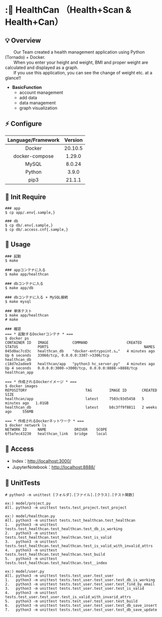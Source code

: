 # : HealthCan （Health+Scan & Health+Can）
## 💡 Overview
&emsp;&emsp;Our Team created a health management application using Python (Tornado) + Docker.<br>
&emsp;&emsp;When you enter your height and weight, BMI and proper weight are calculated and displayed as a graph.<br>
&emsp;&emsp;If you use this application, you can see the change of weight etc. at a glance!!<br>
- __BasicFunction__
  - account management
  - add data
  - data management
  - graph visualization

## ⚡ Configure

| Language/Framework	| Version |
| :---: | :---: |
| Docker | 20.10.5 |
| docker-compose | 1.29.0 |
| MySQL	| 8.0.24 |
| Python | 3.9.0 |
| pip3 | 21.1.1 |

## 🙏 Init Require
```
### app
$ cp app/.env{.sample,}

### db
$ cp db/.env{.sample,}
$ cp db/.access.cnf{.sample,}
```

## 🚀 Usage
```
### 起動
$ make

### appコンテナに入る
$ make app/healthcan

### dbコンテナに入る
$ make app/db

### dbコンテナに入る + MySQL接続
$ make mysql

### 単体テスト
$ make app/healthcan
# make

### 確認
=== * 起動するDockerコンテナ * ===
$ docker ps
CONTAINER ID   IMAGE           COMMAND                  CREATED         STATUS         PORTS                                            NAMES
045d0ac7cd3c   healthcan_db    "docker-entrypoint.s…"   4 minutes ago   Up 6 seconds   33060/tcp, 0.0.0.0:3307->3306/tcp                healthcan_db
c18d7e2adee9   healthcan/app   "python3 hc_server.py"   4 minutes ago   Up 4 seconds   0.0.0.0:3000->3000/tcp, 0.0.0.0:8888->8888/tcp   healthcan_app

=== * 作成されるDockerイメージ * ===
$ docker images
REPOSITORY                           TAG        IMAGE ID       CREATED         SIZE
healthcan/app                        latest     7503c93d5458   5 minutes ago   1.01GB
healthcan_db                         latest     b8c3ff9f8811   2 weeks ago     556MB

=== * 作成されるDockerネットワーク * ===
$ docker network ls
NETWORK ID     NAME             DRIVER    SCOPE
6f5afec43230   healthcan_link   bridge    local
```

## 🌱 Access
- Index：[http://localhost:3000/](http://localhost:3000/)
- JupyterNotebook：[http://localhost:8888/](http://localhost:8888/)

## 📝 UnitTests
```
# python3 -m unittest [フォルダ].[ファイル].[クラス].[テスト関数]

ex:) model/project.py
All. python3 -m unittest tests.test_project.test_project

ex:) model/healthcan.py
All. python3 -m unittest tests.test_healthcan.test_healthcan
1.   python3 -m unittest tests.test_healthcan.test_healthcan.test_db_is_working
2.   python3 -m unittest tests.test_healthcan.test_healthcan.test_is_valid
3.   python3 -m unittest tests.test_healthcan.test_healthcan.test_is_valid_with_invalid_attrs
4.   python3 -m unittest tests.test_healthcan.test_healthcan.test_build
5.   python3 -m unittest tests.test_healthcan.test_healthcan.test__index

ex:) model/user.py
All. python3 -m unittest tests.test_user.test_user
1.   python3 -m unittest tests.test_user.test_user.test_db_is_working
2.   python3 -m unittest tests.test_user.test_user.test_find_by_email
3.   python3 -m unittest tests.test_user.test_user.test_is_valid
4.   python3 -m unittest tests.test_user.test_user.test_is_valid_with_invarid_attrs
5.   python3 -m unittest tests.test_user.test_user.test_build
6.   python3 -m unittest tests.test_user.test_user.test_db_save_insert
7.   python3 -m unittest tests.test_user.test_user.test_db_save_update
```
